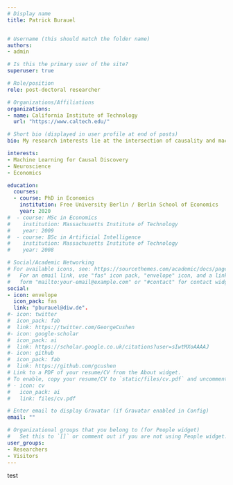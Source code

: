 ```yaml
---
# Display name
title: Patrick Burauel


# Username (this should match the folder name)
authors:
- admin

# Is this the primary user of the site?
superuser: true

# Role/position
role: post-doctoral researcher

# Organizations/Affiliations
organizations:
- name: California Institute of Technology
  url: "https://www.caltech.edu/"

# Short bio (displayed in user profile at end of posts)
bio: My research interests lie at the intersection of causality and machine learning. In my doctoral dissertation I explore synergies between research on causality in machine learning and economics. 

interests:
- Machine Learning for Causal Discovery
- Neuroscience
- Economics

education:
  courses:
  - course: PhD in Economics
    institution: Free University Berlin / Berlin School of Economics
    year: 2020
#  - course: MSc in Economics
#    institution: Massachusetts Institute of Technology
#    year: 2009
#  - course: BSc in Artificial Intelligence
#    institution: Massachusetts Institute of Technology
#    year: 2008

# Social/Academic Networking
# For available icons, see: https://sourcethemes.com/academic/docs/page-builder/#icons
#   For an email link, use "fas" icon pack, "envelope" icon, and a link in the
#   form "mailto:your-email@example.com" or "#contact" for contact widget.
social:
- icon: envelope
  icon_pack: fas
  link: "pburauel@diw.de".
#- icon: twitter
#  icon_pack: fab
#  link: https://twitter.com/GeorgeCushen
#- icon: google-scholar
#  icon_pack: ai
#  link: https://scholar.google.co.uk/citations?user=sIwtMXoAAAAJ
#- icon: github
#  icon_pack: fab
#  link: https://github.com/gcushen
# Link to a PDF of your resume/CV from the About widget.
# To enable, copy your resume/CV to `static/files/cv.pdf` and uncomment the lines below.
# - icon: cv
#   icon_pack: ai
#   link: files/cv.pdf

# Enter email to display Gravatar (if Gravatar enabled in Config)
email: ""

# Organizational groups that you belong to (for People widget)
#   Set this to `[]` or comment out if you are not using People widget.
user_groups:
- Researchers
- Visitors
---
```


test

